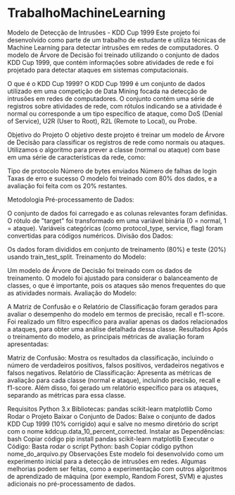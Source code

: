 ﻿# TrabalhoMachineLearning
Modelo de Detecção de Intrusões - KDD Cup 1999
Este projeto foi desenvolvido como parte de um trabalho de estudante e utiliza técnicas de Machine Learning para detectar intrusões em redes de computadores. O modelo de Árvore de Decisão foi treinado utilizando o conjunto de dados KDD Cup 1999, que contém informações sobre atividades de rede e foi projetado para detectar ataques em sistemas computacionais.

O que é o KDD Cup 1999?
O KDD Cup 1999 é um conjunto de dados utilizado em uma competição de Data Mining focada na detecção de intrusões em redes de computadores. O conjunto contém uma série de registros sobre atividades de rede, com rótulos indicando se a atividade é normal ou corresponde a um tipo específico de ataque, como DoS (Denial of Service), U2R (User to Root), R2L (Remote to Local), ou Probe.

Objetivo do Projeto
O objetivo deste projeto é treinar um modelo de Árvore de Decisão para classificar os registros de rede como normais ou ataques. Utilizamos o algoritmo para prever a classe (normal ou ataque) com base em uma série de características da rede, como:

Tipo de protocolo
Número de bytes enviados
Número de falhas de login
Taxas de erro e sucesso
O modelo foi treinado com 80% dos dados, e a avaliação foi feita com os 20% restantes.

Metodologia
Pré-processamento de Dados:

O conjunto de dados foi carregado e as colunas relevantes foram definidas.
O rótulo de "target" foi transformado em uma variável binária (0 = normal, 1 = ataque).
Variáveis categóricas (como protocol_type, service, flag) foram convertidas para códigos numéricos.
Divisão dos Dados:

Os dados foram divididos em conjunto de treinamento (80%) e teste (20%) usando train_test_split.
Treinamento do Modelo:

Um modelo de Árvore de Decisão foi treinado com os dados de treinamento. O modelo foi ajustado para considerar o balanceamento de classes, o que é importante, pois os ataques são menos frequentes do que as atividades normais.
Avaliação do Modelo:

A Matriz de Confusão e o Relatório de Classificação foram gerados para avaliar o desempenho do modelo em termos de precisão, recall e f1-score.
Foi realizado um filtro específico para avaliar apenas os dados relacionados a ataques, para obter uma análise detalhada dessa classe.
Resultados
Após o treinamento do modelo, as principais métricas de avaliação foram apresentadas:

Matriz de Confusão: Mostra os resultados da classificação, incluindo o número de verdadeiros positivos, falsos positivos, verdadeiros negativos e falsos negativos.
Relatório de Classificação: Apresenta as métricas de avaliação para cada classe (normal e ataque), incluindo precisão, recall e f1-score.
Além disso, foi gerado um relatório específico para os ataques, separando as métricas para essa classe.

Requisitos
Python 3.x
Bibliotecas:
pandas
scikit-learn
matplotlib
Como Rodar o Projeto
Baixar o Conjunto de Dados: Baixe o conjunto de dados KDD Cup 1999 (10% corrigido) aqui e salve no mesmo diretório do script com o nome kddcup.data_10_percent_corrected.
Instalar as Dependências:
bash
Copiar código
pip install pandas scikit-learn matplotlib
Executar o Código: Basta rodar o script Python:
bash
Copiar código
python nome_do_arquivo.py
Observações
Este modelo foi desenvolvido como um experimento inicial para a detecção de intrusões em redes. Algumas melhorias podem ser feitas, como a experimentação com outros algoritmos de aprendizado de máquina (por exemplo, Random Forest, SVM) e ajustes adicionais no pré-processamento de dados.

